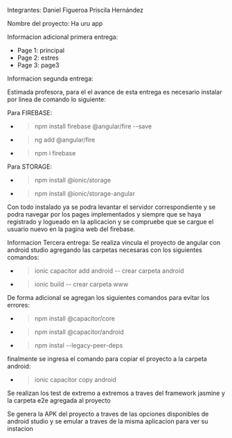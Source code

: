 Integrantes:
  Daniel Figueroa
  Priscila Hernández

Nombre del proyecto:
  Ha uru app
  
Informacion adicional primera entrega:
  - Page 1: principal
  - Page 2: estres
  - Page 3: page3






Informacion segunda entrega:
  
  Estimada profesora, para el el avance de esta entrega es necesario instalar por linea de comando lo siguiente:
  
  Para FIREBASE:
  
  -	>npm install firebase @angular/fire --save
  -	>ng add @angular/fire 
  -	>npm i firebase



  Para STORAGE:
  
  - >npm install @ionic/storage
  - >npm install @ionic/storage-angular

Con todo instalado ya se podra levantar el servidor correspondiente y se podra navegar por los pages implementados y siempre que se haya registrado y logueado en la aplicacion y se compruebe que se cargue el usuario nuevo en la pagina web del firebase.


Informacion Tercera entrega:
Se realiza vincula el proyecto de angular con android studio agregando las carpetas necesaras con los siguientes comandos:
  - >ionic capacitor add android -- crear carpeta android
  - >ionic build -- crear carpeta www
 
De forma adicional se agregan los siguientes comandos para evitar los errores:
  - >npm install @capacitor/core
  - >npm install @capacitor/android
  - >npm instal --legacy-peer-deps
 
 finalmente se ingresa el comando para copiar el proyecto a la carpeta android:
   - >ionic capacitor copy android

Se realizan los test de extremo a extremos a traves del framework jasmine y la carpeta e2e agregada al proyecto

Se genera la APK del proyecto a traves de las opciones disponibles de android studio y se emular a traves de la misma aplicacion para ver su instacion
